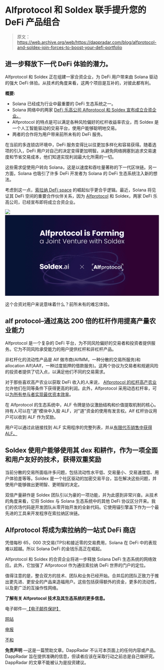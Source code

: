 # Alfprotocol 和 Soldex 联手提升您的 DeFi 产品组合

> 原文：<https://web.archive.org/web/https://dappradar.com/blog/alfprotocol-and-soldex-join-forces-to-boost-your-defi-portfolio>

## 进一步释放下一代 DeFi 体验的潜力。

Alfprotocol 和 Soldex 正在组建一家合资企业，为 DeFi 用户带来由 Solana 驱动的强大 DeFi 体验。从技术的角度来看，这两个项目是互补的，对彼此都有利。

**概要:**

*   Solana 已经成为行业中最重要的 DeFi 生态系统之一。
*   Solana 网络中的两家 [DeFi 乐高公司 Alfprotocol 和 Soldex 宣布成立合资企业。](https://web.archive.org/web/20220930143334/https://dappradar.com/rankings/protocol/solana/category/defi)
*   Alfprotocol 的特点是可以满足各种风险偏好的杠杆收益率农业，而 Soldex 是一个人工智能驱动的交易平台，使用户能够聪明地交易。
*   两者的合作将为用户带来前所未有的 DeFi 服务。

在当前的多连锁店环境中，DeFi 服务变得比以往更加多样化和容易获得。随着选项的引入，DeFi 用户对自己的决定变得更加明智。从避免网络拥塞到追求交易速度和节省交易成本，他们知道实现利润最大化所需的一切。

这些需求促使用户转向 Solana，这是以速度和吞吐量著称的下一代区块链。另一方面，Solana 也吸引了许多 DeFi 开发者为 Solana 的 DeFi 生态系统注入新的想法。

考虑到这一点，[索拉纳 DeFi space](https://web.archive.org/web/20220930143334/https://dappradar.com/rankings/protocol/solana/category/defi) 的崛起似乎更合乎逻辑。最近，Solana 将见证其 DeFi 空间的重要合作伙伴关系，因为 [Alfprotocol](https://web.archive.org/web/20220930143334/https://alfprotocol.com/) 和 Soldex，两家 DeFi 乐高公司，已经宣布即将成立合资企业。

![](img/dba189a55a0d448d20cd711917217c8d.png)![alfprotocol defi experience](img/62a13ec37f7e349fafd40624c11e1668.png)

这个合资对用户来说意味着什么？前所未有的难忘体验。

## alf protocol–通过高达 200 倍的杠杆作用提高产量农业能力

Alfprotocol 是一个复杂的 DeFi 平台，为不同风险偏好的交易者和投资者提供服务。它为不同风险承受能力的用户提供杠杆和非杠杆产品。

非杠杆化的流动性产品是 Alf 做市商(AlfMM，一种分散的交易所服务)和 allocation Alf(AAlf，一种过度抵押的借款服务)。这两个协议为交易者和规避风险的投资者提供了切入点，以满足他们不同的交易需求。

对于那些喜欢高产农业以获取 DeFi 收入的人来说， [Alfprotocol 的杠杆高产农业](https://web.archive.org/web/20220930143334/https://alfprotocol.com/feature/leveraged-yield-farming-and-liquidity-provision-up-to-200x-leverage/)允许他们在同等条件下获得更高的利润。此外，Alfprotocol 采用动态杠杆率，可以[为所有参与者实现最优资本效率](https://web.archive.org/web/20220930143334/https://alfprotocol.com/feature/dynamic-rates-on-leverage-optimize-capital-efficiency-for-all-participants/)。

在 Alfprotocol 的生态系统中，ALF 令牌是协议激励结构和价值提取机制的核心。持有人可以在"道"模块中入股 ALF，对"道"资金的使用有发言权。Alf 杠杆协议用户可以收到 ALF 作为奖励。

用户可以通过此链接找到 ALF 实用程序的完整列表，并从[有限代币销售中获得 ALF。](https://web.archive.org/web/20220930143334/https://alfprotocol.com/)

## Soldex 使用户能够使用其 dex 和耕作，作为一项全面和用户友好的技术，获得双重奖励

当前分散的交易所面临许多问题，包括流动性水平低、交易量小、交易速度低、用户体验差等等。Soldex 是一个社区驱动的加密交易平台，旨在解决这些问题，并使用户能够做出更明智、更明智的决定。

双倍产量耕作是 Soldex 团队引以为豪的一项功能，并为此感到非常兴奋。从技术的角度来看，它将 Soldex 与 Solana 生态系统中的其他 DeFi 协议区分开来。我们的农场代码是开发团队从零开始开发的全新代码。它使用锚引擎盖下作为一个最先进的工具来开发程序在索拉纳区块链。

## Alfprotocol 将成为索拉纳的一站式 DeFi 商店

凭借每秒 65，000 次交易(TPS)和接近零的交易费用，Solana 在 DeFi 中的表现难以超越。所以 Solana DeFi 的金钱乐高正在崛起。

Alfprotocol 和 Soldex 的合资企业将进一步释放 Solana DeFi 生态系统的网络效应。此外，它加强了 Alfprotocol 作为通往索拉纳 DeFi 世界的门户的定位。

值得注意的是，整合双方的技术、团队和业务已经开始。合并后的团队正致力于推出更先进、更安全的产品来造福用户。这些包括获得额外的资金，更多的流动性，以及更广泛的互操作性网络。

**了解有关 Alfprotocol 技术及其生态系统的更多信息。**

电子邮件—[【电子邮件保护】](/web/20220930143334/https://dappradar.com/cdn-cgi/l/email-protection)

[网站](https://web.archive.org/web/20220930143334/https://alfprotocol.com/)

[电报](https://web.archive.org/web/20220930143334/https://t.me/alfprotocol)

[不和](https://web.archive.org/web/20220930143334/https://discord.gg/WBmKUH4rk2)

**免责声明** —这是一篇赞助文章。DappRadar 不认可本页面上的任何内容或产品。DappRadar 旨在提供准确的信息，但读者应该在采取行动之前总是自己做研究。DappRadar 的文章不能被认为是投资建议。